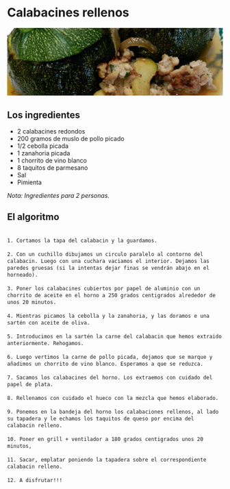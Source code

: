 Calabacines rellenos
=======================

![Foto de los Calabacines Rellenos](images/calabacines-rellenos_thumb.jpg)

## Los ingredientes

* 2 calabacines redondos
* 200 gramos de muslo de pollo picado
* 1/2 cebolla picada
* 1 zanahoria picada
* 1 chorrito de vino blanco
* 8 taquitos de parmesano
* Sal
* Pimienta

*Nota: Ingredientes para 2 personas.*

## El algoritmo

```

1. Cortamos la tapa del calabacin y la guardamos.

2. Con un cuchillo dibujamos un circulo paralelo al contorno del calabacin. Luego con una cuchara vaciamos el interior. Dejamos las paredes gruesas (si la intentas dejar finas se vendrán abajo en el horneado).

3. Poner los calabacines cubiertos por papel de aluminio con un chorrito de aceite en el horno a 250 grados centigrados alrededor de unos 20 minutos.

4. Mientras picamos la cebolla y la zanahoria, y las doramos e una sartén con aceite de oliva.

5. Introducimos en la sartén la carne del calabacin que hemos extraido anteriormente. Rehogamos.

6. Luego vertimos la carne de pollo picada, dejamos que se marque y añadimos un chorrito de vino blanco. Esperamos a que se reduzca.

7. Sacamos los calabacines del horno. Los extraemos con cuidado del papel de plata.

8. Rellenamos con cuidado el hueco con la mezcla que hemos elaborado.

9. Ponemos en la bandeja del horno los calabaciones rellenos, al lado su tapadera y le echamos los taquitos de queso por encima del calabacin relleno.

10. Poner en grill + ventilador a 180 grados centigrados unos 20 minutos,

11. Sacar, emplatar poniendo la tapadera sobre el correspondiente calabacin relleno.

12. A disfrutar!!!

```
